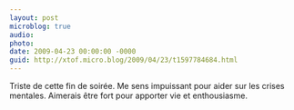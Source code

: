 ```yaml
---
layout: post
microblog: true
audio: 
photo: 
date: 2009-04-23 00:00:00 -0000
guid: http://xtof.micro.blog/2009/04/23/t1597784684.html
---
```

Triste de cette fin de soirée. Me sens impuissant pour aider sur les crises mentales. Aimerais être fort pour apporter vie et enthousiasme.
